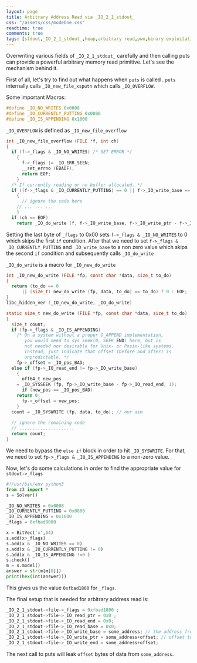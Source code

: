 ```yaml
---
layout: page
title: Arbitrary Address Read via _IO_2_1_stdout_
css: "/assets/css/modeOne.css"
readtime: true
comments: true
tags: [stdout,_IO_2_1_stdout_,heap,arbitrary read,pwn,binary exploitation]
---
```


Overwriting various fields of `_IO_2_1_stdout_` carefully and then calling puts can provide a powerful arbitrary memory read primitive. Let's see the mechanism behind it.

First of all, let's try to find out what happens when `puts` is called . `puts` internally calls `_IO_new_file_xsputn` which calls `_IO_OVERFLOW`.

Some important Macros:
```c
#define _IO_NO_WRITES 0x0008
#define _IO_CURRENTLY_PUTTING 0x0800
#define _IO_IS_APPENDING 0x1000
```
`_IO_OVERFLOW` is defined as `_IO_new_file_overflow`

```c
int _IO_new_file_overflow (FILE *f, int ch)
{
  if (f->_flags & _IO_NO_WRITES) /* SET ERROR */
    {
      f->_flags |= _IO_ERR_SEEN;
      __set_errno (EBADF);
      return EOF;
    }
  /* If currently reading or no buffer allocated. */
  if ((f->_flags & _IO_CURRENTLY_PUTTING) == 0 || f->_IO_write_base == NULL)
    {
      // ignore the code here
    // ... ... ...
    }
  if (ch == EOF)
    return _IO_do_write (f, f->_IO_write_base, f->_IO_write_ptr - f->_IO_write_base);
```

Setting the last byte of `_flags` to 0x00 sets `f->_flags & _IO_NO_WRITES` to 0 which skips the first `if` condition. After that we need to set `f->_flags & _IO_CURRENTLY_PUTTING` and `_IO_write_base` to a non zero value which skips the second `if` condition and subsequently calls `_IO_do_write`

`_IO_do_write` is a macro for `_IO_new_do_write`

```c
int _IO_new_do_write (FILE *fp, const char *data, size_t to_do)
{
  return (to_do == 0
      || (size_t) new_do_write (fp, data, to_do) == to_do) ? 0 : EOF;
}
libc_hidden_ver (_IO_new_do_write, _IO_do_write)

static size_t new_do_write (FILE *fp, const char *data, size_t to_do)
{
  size_t count;
  if (fp->_flags & _IO_IS_APPENDING)
    /* On a system without a proper O_APPEND implementation,
       you would need to sys_seek(0, SEEK_END) here, but is
       not needed nor desirable for Unix- or Posix-like systems.
       Instead, just indicate that offset (before and after) is
       unpredictable. */
    fp->_offset = _IO_pos_BAD;
  else if (fp->_IO_read_end != fp->_IO_write_base)
    {
      off64_t new_pos
    = _IO_SYSSEEK (fp, fp->_IO_write_base - fp->_IO_read_end, 1);
      if (new_pos == _IO_pos_BAD)
    return 0;
      fp->_offset = new_pos;
    }
  count = _IO_SYSWRITE (fp, data, to_do); // our aim
  
  // ignore the remaining code
  // .....................
  return count;
}
```
We need to bypass the `else if` block in order to hit `_IO_SYSWRITE`.
For that, we need to set `fp->_flags & _IO_IS_APPENDING` to a non-zero value.

Now, let's do some calculations in order to find the appropriate value for `stdout->_flags`

```py
#!/usr/bin/env python3
from z3 import *
s = Solver()

_IO_NO_WRITES = 0x0008
_IO_CURRENTLY_PUTTING = 0x0800
_IO_IS_APPENDING = 0x1000
_flags = 0xfbad0000

x = BitVec('x',64)
s.add(x>_flags)
s.add(x & _IO_NO_WRITES == 0)
s.add(x & _IO_CURRENTLY_PUTTING != 0)
s.add(x & _IO_IS_APPENDING !=0 )
s.check()
m = s.model()
answer = str(m[m[0]])
print(hex(int(answer)))
```
This gives us the value `0xfbad1800` for `_flags`. 

The final setup that is needed for arbitrary address read is:

```c
_IO_2_1_stdout->file->_flags = 0xfbad1800 ;
_IO_2_1_stdout->file->_IO_read_ptr = 0x0 ;
_IO_2_1_stdout->file->_IO_read_end = 0x0;
_IO_2_1_stdout->file->_IO_read_base = 0x0;
_IO_2_1_stdout->file->_IO_write_base = some_address; // the address from where you want to leak data
_IO_2_1_stdout->file->_IO_write_ptr = some_address+offset; // offset to control the amount of data leaked
_IO_2_1_stdout->file->_IO_write_end = some_address+offset;
```
The next call to puts will leak `offset` bytes of data from `some_address`. 
